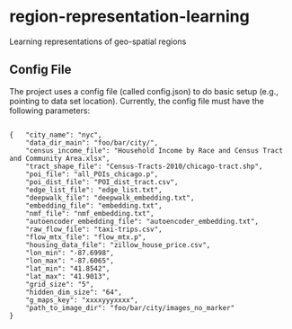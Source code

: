 # region-representation-learning
Learning representations of geo-spatial regions


## Config File

The project uses a config file (called config.json) to do basic setup (e.g., pointing to data set location). Currently, the config file must have the following parameters:

``` 	

{   "city_name": "nyc",
	"data_dir_main": "foo/bar/city/",
	"census_income_file": "Household Income by Race and Census Tract and Community Area.xlsx",
	"tract_shape_file": "Census-Tracts-2010/chicago-tract.shp",
	"poi_file": "all_POIs_chicago.p",
	"poi_dist_file": "POI_dist_tract.csv",
	"edge_list_file": "edge_list.txt",
	"deepwalk_file": "deepwalk_embedding.txt",
	"embedding_file": "embedding.txt",
	"nmf_file": "nmf_embedding.txt",
	"autoencoder_embedding_file": "autoencoder_embedding.txt",
	"raw_flow_file": "taxi-trips.csv",
	"flow_mtx_file": "flow_mtx.p",
	"housing_data_file": "zillow_house_price.csv",
	"lon_min": "-87.6998",
	"lon_max": "-87.6065",
	"lat_min": "41.8542",
	"lat_max": "41.9013",
	"grid_size": "5",
	"hidden_dim_size": "64",
	"g_maps_key": "xxxxyyyxxxx",
	"path_to_image_dir": "foo/bar/city/images_no_marker"
}
``` 
